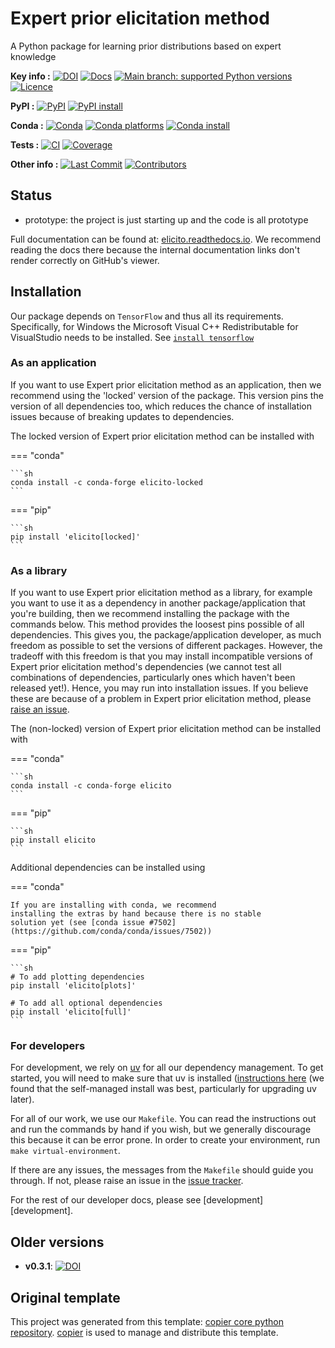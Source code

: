 # Expert prior elicitation method

A Python package for learning prior distributions based on expert knowledge

**Key info :**
[![DOI](https://zenodo.org/badge/DOI/10.5281/zenodo.15452973.svg)](https://doi.org/10.5281/zenodo.15452973)
[![Docs](https://readthedocs.org/projects/elicito/badge/?version=latest)](https://elicito.readthedocs.io)
[![Main branch: supported Python versions](https://img.shields.io/python/required-version-toml?tomlFilePath=https%3A%2F%2Fraw.githubusercontent.com%2Fflorence-bockting%2Felicito%2Fmain%2Fpyproject.toml)](https://github.com/florence-bockting/elicito/blob/main/pyproject.toml)
[![Licence](https://img.shields.io/pypi/l/elicito?label=license)](https://github.com/florence-bockting/elicito/blob/main/LICENCE)

**PyPI :**
[![PyPI](https://img.shields.io/pypi/v/elicito.svg)](https://pypi.org/project/elicito/)
[![PyPI install](https://github.com/florence-bockting/elicito/actions/workflows/install-pypi.yaml/badge.svg?branch=main)](https://github.com/florence-bockting/elicito/actions/workflows/install-pypi.yaml)

**Conda :**
[![Conda](https://img.shields.io/conda/vn/conda-forge/elicito.svg)](https://anaconda.org/conda-forge/elicito)
[![Conda platforms](https://img.shields.io/conda/pn/conda-forge/elicito.svg)](https://anaconda.org/conda-forge/elicito)
[![Conda install](https://github.com/florence-bockting/elicito/actions/workflows/install-conda.yaml/badge.svg?branch=main)](https://github.com/florence-bockting/elicito/actions/workflows/install-conda.yaml)

**Tests :**
[![CI](https://github.com/florence-bockting/elicito/actions/workflows/ci.yaml/badge.svg?branch=main)](https://github.com/florence-bockting/elicito/actions/workflows/ci.yaml)
[![Coverage](https://codecov.io/gh/florence-bockting/elicito/branch/main/graph/badge.svg)](https://codecov.io/gh/florence-bockting/elicito)

**Other info :**
[![Last Commit](https://img.shields.io/github/last-commit/florence-bockting/elicito.svg)](https://github.com/florence-bockting/elicito/commits/main)
[![Contributors](https://img.shields.io/github/contributors/florence-bockting/elicito.svg)](https://github.com/florence-bockting/elicito/graphs/contributors)
## Status

<!---

We recommend having a status line in your repo
to tell anyone who stumbles on your repository where you're up to.
Some suggested options:

- prototype: the project is just starting up and the code is all prototype
- development: the project is actively being worked on
- finished: the project has achieved what it wanted
  and is no longer being worked on, we won't reply to any issues
- dormant: the project is no longer worked on
  but we might come back to it,
  if you have questions, feel free to raise an issue
- abandoned: this project is no longer worked on
  and we won't reply to any issues
-->

- prototype: the project is just starting up and the code is all prototype

<!--- --8<-- [end:description] -->

Full documentation can be found at:
[elicito.readthedocs.io](https://elicito.readthedocs.io/en/latest/).
We recommend reading the docs there because the internal documentation links
don't render correctly on GitHub's viewer.

## Installation

Our package depends on `TensorFlow` and thus all its requirements.
Specifically, for Windows the Microsoft Visual C++ Redistributable for VisualStudio needs to be installed.
See [`install tensorflow`](https://www.tensorflow.org/install/pip)

<!--- --8<-- [start:installation] -->
### As an application

If you want to use Expert prior elicitation method as an application,
then we recommend using the 'locked' version of the package.
This version pins the version of all dependencies too,
which reduces the chance of installation issues
because of breaking updates to dependencies.

The locked version of Expert prior elicitation method can be installed with

=== "conda"

    ```sh
    conda install -c conda-forge elicito-locked
    ```
=== "pip"

    ```sh
    pip install 'elicito[locked]'
    ```

### As a library

If you want to use Expert prior elicitation method as a library,
for example you want to use it
as a dependency in another package/application that you're building,
then we recommend installing the package with the commands below.
This method provides the loosest pins possible of all dependencies.
This gives you, the package/application developer,
as much freedom as possible to set the versions of different packages.
However, the tradeoff with this freedom is that you may install
incompatible versions of Expert prior elicitation method's dependencies
(we cannot test all combinations of dependencies,
particularly ones which haven't been released yet!).
Hence, you may run into installation issues.
If you believe these are because of a problem in Expert prior elicitation method,
please [raise an issue](https://github.com/florence-bockting/elicito/issues).

The (non-locked) version of Expert prior elicitation method can be installed with

=== "conda"

    ```sh
    conda install -c conda-forge elicito
    ```
=== "pip"

    ```sh
    pip install elicito
    ```

Additional dependencies can be installed using


=== "conda"

    If you are installing with conda, we recommend
    installing the extras by hand because there is no stable
    solution yet (see [conda issue #7502](https://github.com/conda/conda/issues/7502))
=== "pip"

    ```sh
    # To add plotting dependencies
    pip install 'elicito[plots]'

    # To add all optional dependencies
    pip install 'elicito[full]'
    ```

### For developers

For development, we rely on [uv](https://docs.astral.sh/uv/)
for all our dependency management.
To get started, you will need to make sure that uv is installed
([instructions here](https://docs.astral.sh/uv/getting-started/installation/)
(we found that the self-managed install was best,
particularly for upgrading uv later).

For all of our work, we use our `Makefile`.
You can read the instructions out and run the commands by hand if you wish,
but we generally discourage this because it can be error prone.
In order to create your environment, run `make virtual-environment`.

If there are any issues, the messages from the `Makefile` should guide you through.
If not, please raise an issue in the
[issue tracker](https://github.com/florence-bockting/elicito/issues).

For the rest of our developer docs, please see [development][development].

<!--- --8<-- [end:installation] -->

## Older versions

+ **v0.3.1**: [![DOI](https://zenodo.org/badge/663057594.svg)](https://zenodo.org/doi/10.5281/zenodo.15241853)

## Original template

This project was generated from this template:
[copier core python repository](https://gitlab.com/openscm/copier-core-python-repository).
[copier](https://copier.readthedocs.io/en/stable/) is used to manage and
distribute this template.
